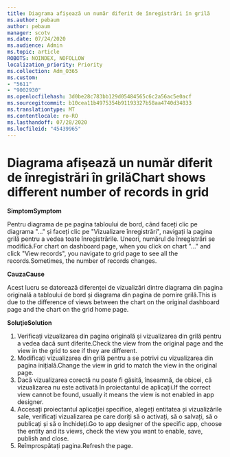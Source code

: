 ```yaml
---
title: Diagrama afișează un număr diferit de înregistrări în grilă
ms.author: pebaum
author: pebaum
manager: scotv
ms.date: 07/24/2020
ms.audience: Admin
ms.topic: article
ROBOTS: NOINDEX, NOFOLLOW
localization_priority: Priority
ms.collection: Adm_O365
ms.custom:
- "5611"
- "9002930"
ms.openlocfilehash: 3d0be28c783bb129d05484565c6c2a56ac5e0acf
ms.sourcegitcommit: b10cea11b4975354b91193327b58aa4740d34833
ms.translationtype: MT
ms.contentlocale: ro-RO
ms.lasthandoff: 07/28/2020
ms.locfileid: "45439965"
---
```

# <a name="chart-shows-different-number-of-records-in-grid"></a><span data-ttu-id="a3dc8-102">Diagrama afișează un număr diferit de înregistrări în grilă</span><span class="sxs-lookup"><span data-stu-id="a3dc8-102">Chart shows different number of records in grid</span></span>

<span data-ttu-id="a3dc8-103">**Simptom**</span><span class="sxs-lookup"><span data-stu-id="a3dc8-103">**Symptom**</span></span>

<span data-ttu-id="a3dc8-104">Pentru diagrama de pe pagina tabloului de bord, când faceți clic pe diagrama "..." și faceți clic pe "Vizualizare înregistrări", navigați la pagina grilă pentru a vedea toate înregistrările. Uneori, numărul de înregistrări se modifică.</span><span class="sxs-lookup"><span data-stu-id="a3dc8-104">For chart on dashboard page, when you click on chart "…" and click "View records", you navigate to grid page to see all the records.Sometimes, the number of records changes.</span></span>

<span data-ttu-id="a3dc8-105">**Cauza**</span><span class="sxs-lookup"><span data-stu-id="a3dc8-105">**Cause**</span></span>

<span data-ttu-id="a3dc8-106">Acest lucru se datorează diferenței de vizualizări dintre diagrama din pagina originală a tabloului de bord și diagrama din pagina de pornire grilă.</span><span class="sxs-lookup"><span data-stu-id="a3dc8-106">This is due to the difference of views between the chart on the original dashboard page and the chart on the grid home page.</span></span>  

<span data-ttu-id="a3dc8-107">**Soluţie**</span><span class="sxs-lookup"><span data-stu-id="a3dc8-107">**Solution**</span></span>

1. <span data-ttu-id="a3dc8-108">Verificați vizualizarea din pagina originală și vizualizarea din grilă pentru a vedea dacă sunt diferite.</span><span class="sxs-lookup"><span data-stu-id="a3dc8-108">Check the view from the original page and the view in the grid to see if they are different.</span></span>
2. <span data-ttu-id="a3dc8-109">Modificați vizualizarea din grilă pentru a se potrivi cu vizualizarea din pagina inițială.</span><span class="sxs-lookup"><span data-stu-id="a3dc8-109">Change the view in grid to match the view in the original page.</span></span>
3. <span data-ttu-id="a3dc8-110">Dacă vizualizarea corectă nu poate fi găsită, înseamnă, de obicei, că vizualizarea nu este activată în proiectantul de aplicații.</span><span class="sxs-lookup"><span data-stu-id="a3dc8-110">If the correct view cannot be found, usually it means the view is not enabled in app designer.</span></span>
4. <span data-ttu-id="a3dc8-111">Accesați proiectantul aplicației specifice, alegeți entitatea și vizualizările sale, verificați vizualizarea pe care doriți să o activați, să o salvați, să o publicați și să o închideți.</span><span class="sxs-lookup"><span data-stu-id="a3dc8-111">Go to app designer of the specific app, choose the entity and its views, check the view you want to enable, save, publish and close.</span></span>
5. <span data-ttu-id="a3dc8-112">Reîmprospătați pagina.</span><span class="sxs-lookup"><span data-stu-id="a3dc8-112">Refresh the page.</span></span>